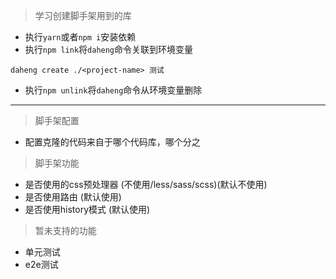 > 学习创建脚手架用到的库

- 执行`yarn`或者`npm i`安装依赖
- 执行`npm link`将`daheng`命令关联到环境变量

```shell
daheng create ./<project-name> 测试
```

- 执行`npm unlink`将`daheng`命令从环境变量删除

---

> 脚手架配置

- 配置克隆的代码来自于哪个代码库，哪个分之

> 脚手架功能

- 是否使用的css预处理器 (不使用/less/sass/scss)(默认不使用)
- 是否使用路由 (默认使用)
- 是否使用history模式 (默认使用)

> 暂未支持的功能

- 单元测试
- e2e测试

